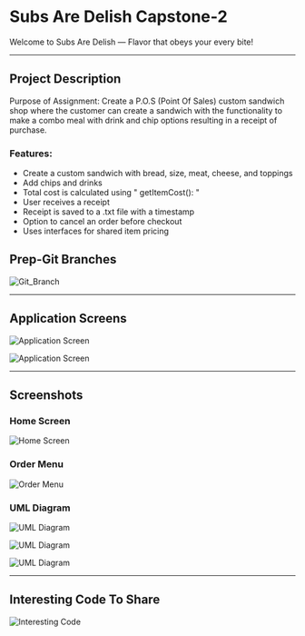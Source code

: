 #  Subs Are Delish Capstone-2

Welcome to Subs Are Delish — Flavor that obeys your every bite!

---
## Project Description

Purpose of Assignment: Create a P.O.S (Point Of Sales) custom sandwich shop where the customer can create a sandwich with the functionality to make a combo meal with drink and chip options resulting in a receipt of purchase. 

### Features:
- Create a custom sandwich with bread, size, meat, cheese, and toppings
- Add chips and drinks
- Total cost is calculated using " getItemCost(): "
- User receives a receipt 
- Receipt is saved to a .txt file with a timestamp
- Option to cancel an order before checkout
- Uses interfaces for shared item pricing


## Prep-Git Branches

![Git_Branch](images/gitbranch.png)

---

## Application Screens
![Application Screen](images/Application.png)

![Application Screen](images/Application1.png)

----
## Screenshots

### Home Screen
![Home Screen](images/HomeScreen.png)

### Order Menu
![Order Menu](images/OrderMenu.png)

### UML Diagram
![UML Diagram](images/UMLD1.png)

![UML Diagram](images/UMLD2.png)

![UML Diagram](images/UMLD3.png)

---

## Interesting Code To Share

![Interesting Code](images/powerpoint6.png)
